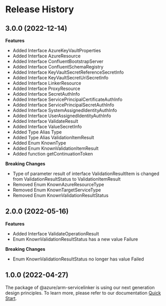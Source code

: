 # Release History
    
## 3.0.0 (2022-12-14)
    
**Features**

  - Added Interface AzureKeyVaultProperties
  - Added Interface AzureResource
  - Added Interface ConfluentBootstrapServer
  - Added Interface ConfluentSchemaRegistry
  - Added Interface KeyVaultSecretReferenceSecretInfo
  - Added Interface KeyVaultSecretUriSecretInfo
  - Added Interface LinkerResource
  - Added Interface ProxyResource
  - Added Interface SecretAuthInfo
  - Added Interface ServicePrincipalCertificateAuthInfo
  - Added Interface ServicePrincipalSecretAuthInfo
  - Added Interface SystemAssignedIdentityAuthInfo
  - Added Interface UserAssignedIdentityAuthInfo
  - Added Interface ValidateResult
  - Added Interface ValueSecretInfo
  - Added Type Alias Type
  - Added Type Alias ValidationItemResult
  - Added Enum KnownType
  - Added Enum KnownValidationItemResult
  - Added function getContinuationToken

**Breaking Changes**

  - Type of parameter result of interface ValidationResultItem is changed from ValidationResultStatus to ValidationItemResult
  - Removed Enum KnownAzureResourceType
  - Removed Enum KnownTargetServiceType
  - Removed Enum KnownValidationResultStatus
    
    
## 2.0.0 (2022-05-16)
    
**Features**

  - Added Interface ValidateOperationResult
  - Enum KnownValidationResultStatus has a new value Failure

**Breaking Changes**

  - Enum KnownValidationResultStatus no longer has value Failed
    
    
## 1.0.0 (2022-04-27)

The package of @azure/arm-servicelinker is using our next generation design principles. To learn more, please refer to our documentation [Quick Start](https://aka.ms/js-track2-quickstart).
